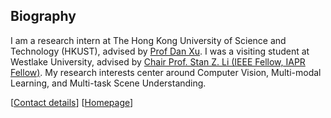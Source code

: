 ## Biography

I am a research intern at The Hong Kong University of Science and Technology (HKUST), advised by [Prof Dan Xu](https://scholar.google.com/citations?hl=en&user=OuSPv-AAAAAJ). 
I was a visiting student at Westlake University, advised by [Chair Prof. Stan Z. Li (IEEE Fellow, IAPR Fellow)](https://scholar.google.com/citations?hl=en&user=Y-nyLGIAAAAJ). 
My research interests center around Computer Vision, Multi-modal Learning, and Multi-task Scene Understanding.

[[Contact details](jackywang28@outlook.com)]
[[Homepage](https://jacky1128.github.io/)]
